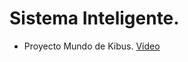 # Sistema Inteligente.

- Proyecto Mundo de Kibus. [Vídeo](https://www.youtube.com/watch?v=Xzy6XBeAQFU)
